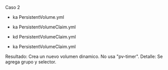 Caso 2

* ka PersistentVolume.yml
* ka PersistentVolumeClaim.yml

* kd PersistentVolumeClaim.yml
* ka PersistentVolumeClaim.yml

Resultado: Crea un nuevo volumen dinamico. No usa "pv-timer".
Detalle: Se agrega grupo y selector.
